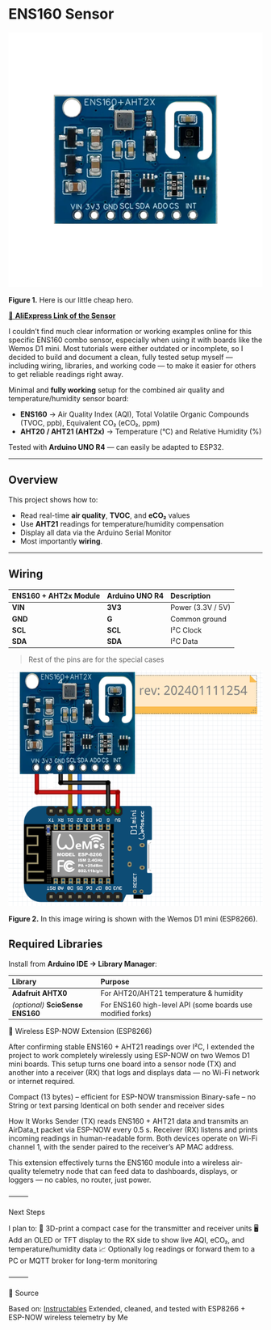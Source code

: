 # ENS160 Sensor

![Here is our little cheap hero ](images/FQR9R7ALR85VNX0.png)

**Figure 1.** Here is our little cheap hero.

[🛒 **AliExpress Link of the Sensor**](https://de.aliexpress.com/item/1005009070352900.html?spm=a2g0o.order_list.order_list_main.11.7e121802fccWTp&gatewayAdapt=glo2deu)


I couldn’t find much clear information or working examples online for this specific ENS160 combo sensor, especially when using it with boards like the Wemos D1 mini. Most tutorials were either outdated or incomplete, so I decided to build and document a clean, fully tested setup myself — including wiring, libraries, and working code — to make it easier for others to get reliable readings right away.

Minimal and **fully working** setup for the combined air quality and temperature/humidity sensor board:

- **ENS160** → Air Quality Index (AQI), Total Volatile Organic Compounds (TVOC, ppb), Equivalent CO₂ (eCO₂, ppm)  
- **AHT20 / AHT21 (AHT2x)** → Temperature (°C) and Relative Humidity (%)

Tested with **Arduino UNO R4** — can easily be adapted to ESP32.

---

## Overview

This project shows how to:
- Read real-time **air quality**, **TVOC**, and **eCO₂** values  
- Use **AHT21** readings for temperature/humidity compensation  
- Display all data via the Arduino Serial Monitor
- Most importantly **wiring**.
---

## Wiring

| ENS160 + AHT2x Module | Arduino UNO R4 | Description |
|:----------------------|:------------------------|:-------------|
| **VIN** | **3V3** | Power (3.3V / 5V) |
| **GND** | **G** | Common ground |
| **SCL** | **SCL** | I²C Clock |
| **SDA** | **SDA** | I²C Data |

> Rest of the pins are for the special cases

![Wiring diagram](images/FJPJ494LR97Z1RS.png)

**Figure 2.** In this image wiring is shown with the Wemos D1 mini (ESP8266).



## Required Libraries

Install from **Arduino IDE → Library Manager**:

| Library | Purpose |
|:--------|:---------|
| **Adafruit AHTX0** | For AHT20/AHT21 temperature & humidity |
| *(optional)* **ScioSense ENS160** | For ENS160 high-level API (some boards use modified forks) |


📡 Wireless ESP-NOW Extension (ESP8266)

After confirming stable ENS160 + AHT21 readings over I²C, I extended the project to work completely wirelessly using ESP-NOW on two Wemos D1 mini boards.
This setup turns one board into a sensor node (TX) and another into a receiver (RX) that logs and displays data — no Wi-Fi network or internet required.

Compact (13 bytes) – efficient for ESP-NOW transmission
Binary-safe – no String or text parsing
Identical on both sender and receiver sides

How It Works
	Sender (TX) reads ENS160 + AHT21 data and transmits an AirData_t packet via ESP-NOW every 0.5 s.
	Receiver (RX) listens and prints incoming readings in human-readable form.
	Both devices operate on Wi-Fi channel 1, with the sender paired to the receiver’s AP MAC address.

This extension effectively turns the ENS160 module into a wireless air-quality telemetry node that can feed data to dashboards, displays, or loggers — no cables, no router, just power.

⸻

Next Steps

I plan to:
	🧾 3D-print a compact case for the transmitter and receiver units
	🖥️ Add an OLED or TFT display to the RX side to show live AQI, eCO₂, and temperature/humidity data
	📈 Optionally log readings or forward them to a PC or MQTT broker for long-term monitoring

⸻

📘 Source

Based on: [Instructables](https://www.instructables.com/ENS160-AHT21-Sensor-for-Arduino/)
Extended, cleaned, and tested with ESP8266 + ESP-NOW wireless telemetry by Me
